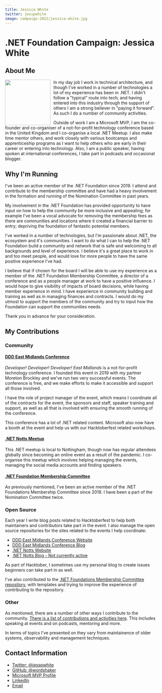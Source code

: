 ```yaml
---
title: Jessica White
twitter: jesspwhite
image: campaign-2022/jessica-white.jpg
---
```


# .NET Foundation Campaign: Jessica White

## About Me

<img align="left" style="margin-right: 10px;" width="150" src="/about/election/campaign-2022/jessica-white.jpg">


In my day job I work in technical architecture, and though I've worked in a number of technologies a lot of my experience has been in .NET. I didn't follow a "typical" route into tech; and having entered into this industry through the support of others I am a strong believer in "paying it forward". As such I do a number of community activities.

Outside of work I am a Microsoft MVP, I am the co-founder and co-organiser of a not-for-profit technology conference based in the United Kingdom and I co-organise a local .NET Meetup. I also make time mentor others, and work closely with various bootcamps and apprenticeship programs as I want to help others who are early in their career or entering into technology. Also, I am a public speaker, having spoken at international conferences, I take part in podcasts and occasional blogger.

## Why I'm Running

I've been an active member of the .NET Foundation since 2019. I attend and contribute to the membership committee and have had a heavy involvement in the formation and running of the Nomination Committee in past years.

My involvement in the .NET Foundation has provided opportunity to have input on how to help the community be more inclusive and appealing; for example I've been a vocal advocate for removing the membership fees as there are communities and locations where it created a financial barrier to entry; depriving the foundation of fantastic potential members. 

I've worked in a number of technologies, but I'm passionate about .NET, the ecosystem and it's communities. I want to do what I can to help the .NET Foundation build a community and network that is safe and welcoming to all backgrounds and level of experience. I believe it's a great place to work in and too meet people, and would love for more people to have the same positive experience I've had.

I believe that if chosen for the board I will be able to use my experience as a member of the .NET Foundation Membership Committee, a director of a conference and as a people manager at work to have a positive influence. I would hope to give visibility of impacts of board decisions, while having member experience in mind. I have experience in community building and training as well as in managing finances and contracts. I would do my utmost to support the members of the community and try to input how the Foundation can support the communities needs.

Thank you in advance for your consideration.

## My Contributions

### **Community**

#### [DDD East Midlands Conference](https://www.dddeastmidlands.com/)

_Developer! Developer! Developer! East Midlands_ is a not-for-profit technology conference. I founded this event in 2019 with my partner Moreton Brockley and we've run two very successful events. The conference is free, and we make efforts to make it accessible and support all those involved.

I have the role of project manager of the event, which means I coordinate all of the contracts for the event, the sponsors and staff, speaker training and support, as well as all that is involved with ensuring the smooth running of the conference. 

This conference has a lot of .NET related content. Microsoft also now have a booth at the event and help us with our Hacktoberfest related workshops.

#### [.NET Notts Meetup](https://www.meetup.com/dotnetnotts/)
This .NET meetup is local to Nottingham, though now has regular attendees globally since becoming an online event as a result of the pandemic. I co-organise this meetup which involves helping managing the events, managing the social media accounts and finding speakers.

#### [.NET Foundation Membership Committee](https://dotnetfoundation.org/community/committees)
As previously mentioned, I've been an active member of the .NET Foundations Membership Committee since 2019. I have been a part of the Nomination Committee twice.

### **Open Source**
Each year I write blog posts related to Hacktoberfest to help both maintainers and contributors take part in the event. I also manage the open source repositories for the sites related to the events I help coordinate:

* [DDD East Midlands Conference Website](https://github.com/DDDEastMidlandsLimited/dddem-web)
* [DDD East Midlands Conference Blog](https://github.com/DDDEastMidlandsLimited/dddem-blog)
* [.NET Notts Website](https://github.com/dotnetnotts/dotnetnotts-web)
* [.NET Notts Blog - Not currently active](https://github.com/dotnetnotts/dotnetnotts-blog)

As part of Hacktober, I sometimes use my personal blog to create issues beginners can take part in as well.

I've also contributed to the [.NET Foundations Membership Committee repository](https://github.com/dotnet-foundation/wg-membership), with templates and trying to improve the experience of contributing to the repository.

### **Other**

As mentioned, there are a number of other ways I contribute to the community. [There is a list of contributions and activities here](https://jesswhite.co.uk/contributions/). This includes speaking at events and on podcasts, mentoring and more.

In terms of topics I've presented on they vary from maintainence of older systems, observability and management techniques.


## Contact Information

* [Twitter: @jesspwhite](https://twitter.com/jesspwhite)
* [GitHub: @wordshaker](https://github.com/wordshaker)
* [Microsoft MVP Profile](https://mvp.microsoft.com/en-us/PublicProfile/5003572)
* [LinkedIn](https://www.linkedin.com/in/jessica-white-67917883/)
* [Email](mailto:me@jesswhite.co.uk)
